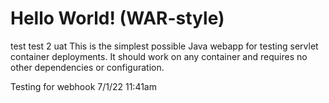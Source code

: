 Hello World! (WAR-style)
===============
test test 2 uat
This is the simplest possible Java webapp for testing servlet container deployments.  It should work on any container and requires no other dependencies or configuration.

Testing for webhook 7/1/22 11:41am
